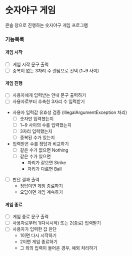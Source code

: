 # 숫자야구 게임
콘솔 창으로 진행하는 숫자야구 게임 프로그램
  

### 기능목록
#### 게임 시작 
- [ ] 게임 시작 문구 출력
- [ ] 중복이 없는 3자리 수 랜덤으로 선택 (1~9 사이)

#### 게임 진행
- [ ] 사용자에게 입력받는 안내 문구 출력하기
- [ ] 사용자로부터 추측한 3자리 수 입력받기 
- 사용자 입력값 유효성 검증 (IllegalArgumentException 처리)
  - [ ] 숫자만 입력했는지
  - [ ] 1~9 사이의 수를 입력했는지
  - [ ] 3자리 입력했는지
  - [ ] 중복된 수가 있는지
- 입력받은 수를 정답과 비교하기
  - [ ] 같은 수가 없으면 Nothing
  - [ ] 같은 수가 있으면 
    - 자리가 같으면 Strike
    - 자리가 다르면 Ball
- [ ] 판단 결과 출력
  - 정답이면 게임 종료하기
  - 오답이면 게임 계속하기

#### 게임 종료
- [ ] 게임 종료 문구 출력
- [ ] 사용자로부터 1(다시시작) 또는 2(종료) 입력받기
- [ ] 사용자가 입력한 값 판단
  - 1이면 다시 시작하기
  - 2이면 게임 종료하기
  - 그 외의 입력이 들어온 경우, 예외 처리하기



